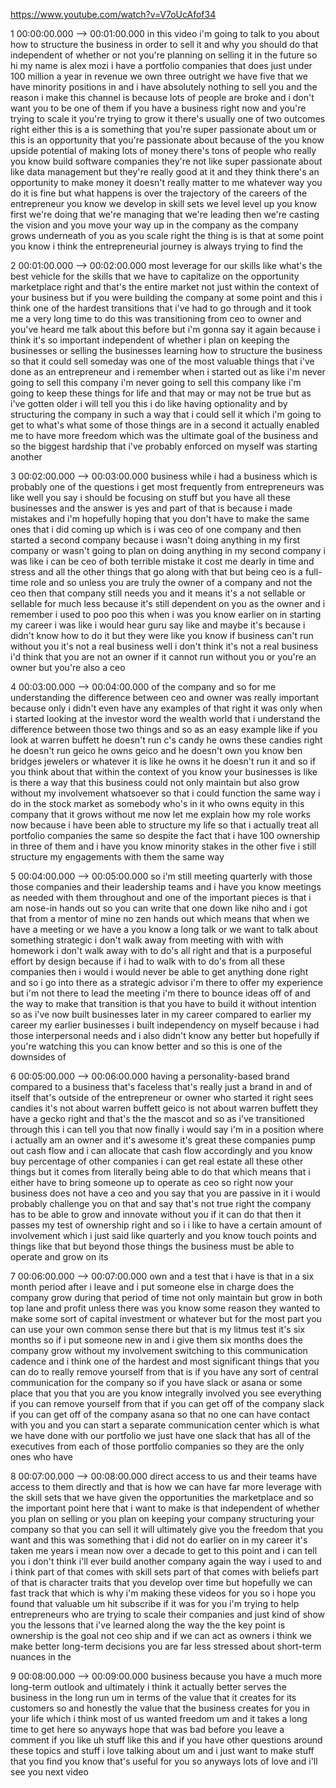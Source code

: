 https://www.youtube.com/watch?v=V7oUcAfof34

1 00:00:00.000 --\> 00:01:00.000 in this video i'm going to talk to you
about how to structure the business in order to sell it and why you
should do that independent of whether or not you're planning on selling
it in the future so hi my name is alex mozi i have a portfolio companies
that does just under 100 million a year in revenue we own three outright
we have five that we have minority positions in and i have absolutely
nothing to sell you and the reason i make this channel is because lots
of people are broke and i don't want you to be one of them if you have a
business right now and you're trying to scale it you're trying to grow
it there's usually one of two outcomes right either this is a is
something that you're super passionate about um or this is an
opportunity that you're passionate about because of the you know upside
potential of making lots of money there's tons of people who really you
know build software companies they're not like super passionate about
like data management but they're really good at it and they think
there's an opportunity to make money it doesn't really matter to me
whatever way you do it is fine but what happens is over the trajectory
of the careers of the entrepreneur you know we develop in skill sets we
level level up you know first we're doing that we're managing that we're
leading then we're casting the vision and you move your way up in the
company as the company grows underneath of you as you scale right the
thing is is that at some point you know i think the entrepreneurial
journey is always trying to find the

2 00:01:00.000 --\> 00:02:00.000 most leverage for our skills like
what's the best vehicle for the skills that we have to capitalize on the
opportunity marketplace right and that's the entire market not just
within the context of your business but if you were building the company
at some point and this i think one of the hardest transitions that i've
had to go through and it took me a very long time to do this was
transitioning from ceo to owner and you've heard me talk about this
before but i'm gonna say it again because i think it's so important
independent of whether i plan on keeping the businesses or selling the
businesses learning how to structure the business so that it could sell
someday was one of the most valuable things that i've done as an
entrepreneur and i remember when i started out as like i'm never going
to sell this company i'm never going to sell this company like i'm going
to keep these things for life and that may or may not be true but as
i've gotten older i will tell you this i do like having optionality and
by structuring the company in such a way that i could sell it which i'm
going to get to what's what some of those things are in a second it
actually enabled me to have more freedom which was the ultimate goal of
the business and so the biggest hardship that i've probably enforced on
myself was starting another

3 00:02:00.000 --\> 00:03:00.000 business while i had a business which
is probably one of the questions i get most frequently from
entrepreneurs was like well you say i should be focusing on stuff but
you have all these businesses and the answer is yes and part of that is
because i made mistakes and i'm hopefully hoping that you don't have to
make the same ones that i did coming up which is i was ceo of one
company and then started a second company because i wasn't doing
anything in my first company or wasn't going to plan on doing anything
in my second company i was like i can be ceo of both terrible mistake it
cost me dearly in time and stress and all the other things that go along
with that but being ceo is a full-time role and so unless you are truly
the owner of a company and not the ceo then that company still needs you
and it means it's a not sellable or sellable for much less because it's
still dependent on you as the owner and i remember i used to poo poo
this when i was you know earlier on in starting my career i was like i
would hear guru say like and maybe it's because i didn't know how to do
it but they were like you know if business can't run without you it's
not a real business well i don't think it's not a real business i'd
think that you are not an owner if it cannot run without you or you're
an owner but you're also a ceo

4 00:03:00.000 --\> 00:04:00.000 of the company and so for me
understanding the difference between ceo and owner was really important
because only i didn't even have any examples of that right it was only
when i started looking at the investor word the wealth world that i
understand the difference between those two things and so as an easy
example like if you look at warren buffett he doesn't run c's candy he
owns these candies right he doesn't run geico he owns geico and he
doesn't own you know ben bridges jewelers or whatever it is like he owns
it he doesn't run it and so if you think about that within the context
of you know your businesses is like is there a way that this business
could not only maintain but also grow without my involvement whatsoever
so that i could function the same way i do in the stock market as
somebody who's in it who owns equity in this company that it grows
without me now let me explain how my role works now because i have been
able to structure my life so that i actually treat all portfolio
companies the same so despite the fact that i have 100 ownership in
three of them and i have you know minority stakes in the other five i
still structure my engagements with them the same way

5 00:04:00.000 --\> 00:05:00.000 so i'm still meeting quarterly with
those those companies and their leadership teams and i have you know
meetings as needed with them throughout and one of the important pieces
is that i am nose-in hands out so you can write that one down like niho
and i got that from a mentor of mine no zen hands out which means that
when we have a meeting or we have a you know a long talk or we want to
talk about something strategic i don't walk away from meeting with with
with homework i don't walk away with to do's all right and that is a
purposeful effort by design because if i had to walk with to do's from
all these companies then i would i would never be able to get anything
done right and so i go into there as a strategic advisor i'm there to
offer my experience but i'm not there to lead the meeting i'm there to
bounce ideas off of and the way to make that transition is that you have
to build it without intention so as i've now built businesses later in
my career compared to earlier my career my earlier businesses i built
independency on myself because i had those interpersonal needs and i
also didn't know any better but hopefully if you're watching this you
can know better and so this is one of the downsides of

6 00:05:00.000 --\> 00:06:00.000 having a personality-based brand
compared to a business that's faceless that's really just a brand in and
of itself that's outside of the entrepreneur or owner who started it
right sees candies it's not about warren buffett geico is not about
warren buffett they have a gecko right and that's the the mascot and so
as i've transitioned through this i can tell you that now finally i
would say i'm in a position where i actually am an owner and it's
awesome it's great these companies pump out cash flow and i can allocate
that cash flow accordingly and you know buy percentage of other
companies i can get real estate all these other things but it comes from
literally being able to do that which means that i either have to bring
someone up to operate as ceo so right now your business does not have a
ceo and you say that you are passive in it i would probably challenge
you on that and say that's not true right the company has to be able to
grow and innovate without you if it can do that then it passes my test
of ownership right and so i i like to have a certain amount of
involvement which i just said like quarterly and you know touch points
and things like that but beyond those things the business must be able
to operate and grow on its

7 00:06:00.000 --\> 00:07:00.000 own and a test that i have is that in a
six month period after i leave and i put someone else in charge does the
company grow during that period of time not only maintain but grow in
both top lane and profit unless there was you know some reason they
wanted to make some sort of capital investment or whatever but for the
most part you can use your own common sense there but that is my litmus
test it's six months so if i put someone new in and i give them six
months does the company grow without my involvement switching to this
communication cadence and i think one of the hardest and most
significant things that you can do to really remove yourself from that
is if you have any sort of central communication for the company so if
you have slack or asana or some place that you that you are you know
integrally involved you see everything if you can remove yourself from
that if you can get off of the company slack if you can get off of the
company asana so that no one can have contact with you and you can start
a separate communication center which is what we have done with our
portfolio we just have one slack that has all of the executives from
each of those portfolio companies so they are the only ones who have

8 00:07:00.000 --\> 00:08:00.000 direct access to us and their teams
have access to them directly and that is how we can have far more
leverage with the skill sets that we have given the opportunities the
marketplace and so the important point here that i want to make is that
independent of whether you plan on selling or you plan on keeping your
company structuring your company so that you can sell it will ultimately
give you the freedom that you want and this was something that i did not
do earlier on in my career it's taken me years i mean now over a decade
to get to this point and i can tell you i don't think i'll ever build
another company again the way i used to and i think part of that comes
with skill sets part of that comes with beliefs part of that is
character traits that you develop over time but hopefully we can fast
track that which is why i'm making these videos for you so i hope you
found that valuable um hit subscribe if it was for you i'm trying to
help entrepreneurs who are trying to scale their companies and just kind
of show you the lessons that i've learned along the way the the key
point is ownership is the goal not ceo ship and if we can act as owners
i think we make better long-term decisions you are far less stressed
about short-term nuances in the

9 00:08:00.000 --\> 00:09:00.000 business because you have a much more
long-term outlook and ultimately i think it actually better serves the
business in the long run um in terms of the value that it creates for
its customers so and honestly the value that the business creates for
you in your life which i think most of us wanted freedom um and it takes
a long time to get here so anyways hope that was bad before you leave a
comment if you like uh stuff like this and if you have other questions
around these topics and stuff i love talking about um and i just want to
make stuff that you find you know that's useful for you so anyways lots
of love and i'll see you next video
